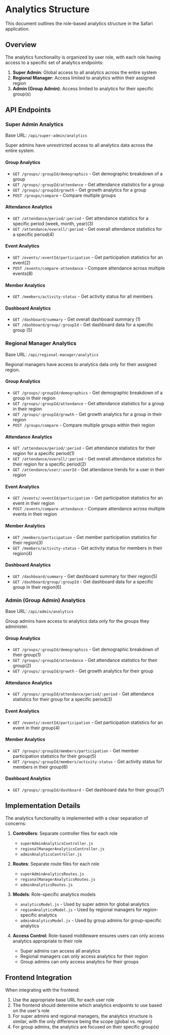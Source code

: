 # Analytics Structure

This document outlines the role-based analytics structure in the Safari application.

## Overview

The analytics functionality is organized by user role, with each role having access to a specific set of analytics endpoints:

1. **Super Admin**: Global access to all analytics across the entire system
2. **Regional Manager**: Access limited to analytics within their assigned region
3. **Admin (Group Admin)**: Access limited to analytics for their specific group(s)

## API Endpoints

### Super Admin Analytics

Base URL: `/api/super-admin/analytics`

Super admins have unrestricted access to all analytics data across the entire system.

#### Group Analytics
- `GET /groups/:groupId/demographics` - Get demographic breakdown of a group
- `GET /groups/:groupId/attendance` - Get attendance statistics for a group
- `GET /groups/:groupId/growth` - Get growth analytics for a group
- `POST /groups/compare` - Compare multiple groups

#### Attendance Analytics
- `GET /attendance/period/:period` - Get attendance statistics for a specific period (week, month, year)(3)
- `GET /attendance/overall/:period` - Get overall attendance statistics for a specific period(4)

#### Event Analytics
- `GET /events/:eventId/participation` - Get participation statistics for an event(2)
- `POST /events/compare-attendance` - Compare attendance across multiple events(8)

#### Member Analytics
- `GET /members/activity-status` - Get activity status for all members

#### Dashboard Analytics
- `GET /dashboard/summary` - Get overall dashboard summary (1)
- `GET /dashboard/group/:groupId` - Get dashboard data for a specific group (5)

### Regional Manager Analytics

Base URL: `/api/regional-manager/analytics`

Regional managers have access to analytics data only for their assigned region.

#### Group Analytics
- `GET /groups/:groupId/demographics` - Get demographic breakdown of a group in their region
- `GET /groups/:groupId/attendance` - Get attendance statistics for a group in their region
- `GET /groups/:groupId/growth` - Get growth analytics for a group in their region
- `POST /groups/compare` - Compare multiple groups within their region

#### Attendance Analytics
- `GET /attendance/period/:period` - Get attendance statistics for their region for a specific period(1)
- `GET /attendance/overall/:period` - Get overall attendance statistics for their region for a specific period(2)
- `GET /attendance/user/:userId` - Get attendance trends for a user in their region

#### Event Analytics
- `GET /events/:eventId/participation` - Get participation statistics for an event in their region
- `POST /events/compare-attendance` - Compare attendance across multiple events in their region

#### Member Analytics
- `GET /members/participation` - Get member participation statistics for their region(3)
- `GET /members/activity-status` - Get activity status for members in their region(4)

#### Dashboard Analytics
- `GET /dashboard/summary` - Get dashboard summary for their region(5)
- `GET /dashboard/group/:groupId` - Get dashboard data for a specific group in their region(6)

### Admin (Group Admin) Analytics

Base URL: `/api/admin/analytics`

Group admins have access to analytics data only for the groups they administer.

#### Group Analytics
- `GET /groups/:groupId/demographics` - Get demographic breakdown of their group(1)
- `GET /groups/:groupId/attendance` - Get attendance statistics for their group(2)
- `GET /groups/:groupId/growth` - Get growth analytics for their group

#### Attendance Analytics
- `GET /groups/:groupId/attendance/period/:period` - Get attendance statistics for their group for a specific period(3)

#### Event Analytics
- `GET /events/:eventId/participation` - Get participation statistics for an event in their group(4)

#### Member Analytics
- `GET /groups/:groupId/members/participation` - Get member participation statistics for their group(5)
- `GET /groups/:groupId/members/activity-status` - Get activity status for members in their group(6)

#### Dashboard Analytics
- `GET /groups/:groupId/dashboard` - Get dashboard data for their group(7)

## Implementation Details

The analytics functionality is implemented with a clear separation of concerns:

1. **Controllers**: Separate controller files for each role
   - `superAdminAnalyticsController.js`
   - `regionalManagerAnalyticsController.js`
   - `adminAnalyticsController.js`

2. **Routes**: Separate route files for each role
   - `superAdminAnalyticsRoutes.js`
   - `regionalManagerAnalyticsRoutes.js`
   - `adminAnalyticsRoutes.js`

3. **Models**: Role-specific analytics models
   - `analyticsModel.js` - Used by super admin for global analytics
   - `regionAnalyticsModel.js` - Used by regional managers for region-specific analytics
   - `adminAnalyticsModel.js` - Used by group admins for group-specific analytics

4. **Access Control**: Role-based middleware ensures users can only access analytics appropriate to their role
   - Super admins can access all analytics
   - Regional managers can only access analytics for their region
   - Group admins can only access analytics for their groups

## Frontend Integration

When integrating with the frontend:

1. Use the appropriate base URL for each user role
2. The frontend should determine which analytics endpoints to use based on the user's role
3. For super admins and regional managers, the analytics structure is similar, with the only difference being the scope (global vs. region)
4. For group admins, the analytics are focused on their specific group(s)